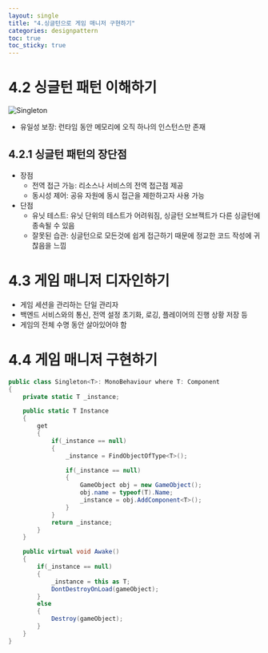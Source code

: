 ```yaml
---
layout: single
title: "4.싱글턴으로 게임 매니저 구현하기"
categories: designpattern
toc: true
toc_sticky: true
---
```


# 4.2 싱글턴 패턴 이해하기

![Singleton](https://github.com/Kurizzing/Kurizzing.github.io/assets/48445259/f38e79cc-7510-4488-9e63-60788b141d94)

- 유일성 보장: 런타임 동안 메모리에 오직 하나의 인스턴스만 존재

## 4.2.1 싱글턴 패턴의 장단점

- 장점
    - 전역 접근 가능: 리소스나 서비스의 전역 접근점 제공
    - 동시성 제어: 공유 자원에 동시 접근을 제한하고자 사용 가능
- 단점
    - 유닛 테스트: 유닛 단위의 테스트가 어려워짐, 싱글턴 오브젝트가 다른 싱글턴에 종속될 수 있음
    - 잘못된 습관: 싱글턴으로 모든것에 쉽게 접근하기 때문에 정교한 코드 작성에 귀찮음을 느낌
    

# 4.3 게임 매니저 디자인하기

- 게임 세션을 관리하는 단일 관리자
- 백엔드 서비스와의 통신, 전역 설정 초기화, 로깅, 플레이어의 진행 상황 저장 등
- 게임의 전체 수명 동안 살아있어야 함

# 4.4 게임 매니저 구현하기

```csharp
public class Singleton<T>: MonoBehaviour where T: Component
{
    private static T _instance;

    public static T Instance
    {
        get
        {
            if(_instance == null)
            {
                _instance = FindObjectOfType<T>();

                if(_instance == null)
                {
                    GameObject obj = new GameObject();
                    obj.name = typeof(T).Name;
                    _instance = obj.AddComponent<T>();
                }
            }
            return _instance;
        }
    }

    public virtual void Awake()
    {
        if(_instance == null)
        {
            _instance = this as T;
            DontDestroyOnLoad(gameObject);
        }
        else
        {
            Destroy(gameObject);
        }
    }
}
```